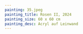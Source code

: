 ```yaml
---
painting: 35.jpeg
painting_title: Rosen II, 2024
painting_size: 60 x 60 cm
painting_desc: Acryl auf Leinwand
---
```

